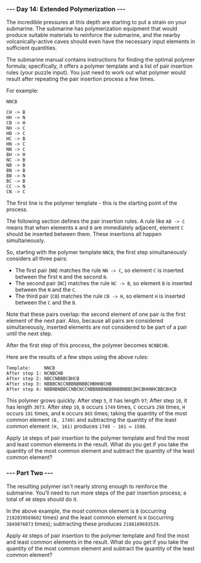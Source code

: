 ### --- Day 14: Extended Polymerization ---

The incredible pressures at this depth are starting to put a strain on your submarine. The submarine has polymerization equipment that would produce suitable materials to reinforce the submarine, and the nearby volcanically-active caves should even have the necessary input elements in sufficient quantities.

The submarine manual contains instructions for finding the optimal polymer formula; specifically, it offers a polymer template and a list of pair insertion rules (your puzzle input). You just need to work out what polymer would result after repeating the pair insertion process a few times.

For example:
```
NNCB

CH -> B
HH -> N
CB -> H
NH -> C
HB -> C
HC -> B
HN -> C
NN -> C
BH -> H
NC -> B
NB -> B
BN -> B
BB -> N
BC -> B
CC -> N
CN -> C
```
The first line is the polymer template - this is the starting point of the process.

The following section defines the pair insertion rules. A rule like `AB -> C` means that when elements `A` and `B` are immediately adjacent, element `C` should be inserted between them. These insertions all happen simultaneously.

So, starting with the polymer template `NNCB`, the first step simultaneously considers all three pairs:

- The first pair (`NN`) matches the rule `NN -> C`, so element `C` is inserted between the first `N` and the second `N`.
- The second pair (`NC`) matches the rule `NC -> B`, so element `B` is inserted between the `N` and the `C`.
- The third pair (`CB`) matches the rule `CB -> H`, so element `H` is inserted between the `C` and the `B`.

Note that these pairs overlap: the second element of one pair is the first element of the next pair. Also, because all pairs are considered simultaneously, inserted elements are not considered to be part of a pair until the next step.

After the first step of this process, the polymer becomes `NCNBCHB`.

Here are the results of a few steps using the above rules:
```
Template:     NNCB
After step 1: NCNBCHB
After step 2: NBCCNBBBCBHCB
After step 3: NBBBCNCCNBBNBNBBCHBHHBCHB
After step 4: NBBNBNBBCCNBCNCCNBBNBBNBBBNBBNBBCBHCBHHNHCBBCBHCB
```
This polymer grows quickly. After step `5`, it has length `97`; After step `10`, it has length `3073`. After step `10`, `B` occurs `1749` times, `C` occurs `298` times, `H` occurs `191` times, and `N` occurs `865` times; taking the quantity of the most common element `(B, 1749)` and subtracting the quantity of the least common element `(H, 161)` produces `1749 - 161 = 1588`.

Apply `10` steps of pair insertion to the polymer template and find the most and least common elements in the result. What do you get if you take the quantity of the most common element and subtract the quantity of the least common element?

### --- Part Two ---

The resulting polymer isn't nearly strong enough to reinforce the submarine. You'll need to run more steps of the pair insertion process; a total of `40` steps should do it.

In the above example, the most common element is `B` (occurring `2192039569602` times) and the least common element is `H` (occurring `3849876073` times); subtracting these produces `2188189693529`.

Apply `40` steps of pair insertion to the polymer template and find the most and least common elements in the result. What do you get if you take the quantity of the most common element and subtract the quantity of the least common element?
